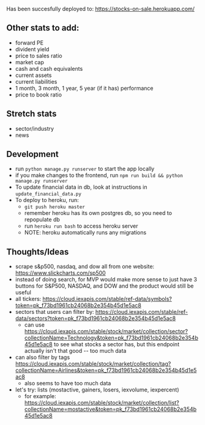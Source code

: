 Has been succesfully deployed to: https://stocks-on-sale.herokuapp.com/

## Other stats to add:
 - forward PE
 - divident yield
 - price to sales ratio
 - market cap
 - cash and cash equivalents
 - current assets
 - current liabilities
 - 1 month, 3 month, 1 year, 5 year (if it has) performance
 - price to book ratio

## Stretch stats
 - sector/industry
 - news
 
## Development
 - run `python manage.py runserver` to start the app locally
 - if you make changes to the frontend, run `npm run build && python manage.py runserver`
 - To update financial data in db, look at instructions in `update_financial_data.py`
 - To deploy to heroku, run: 
    - `git push heroku master`
    - remember heroku has its own postgres db, so you need to repopulate db
    - run `heroku run bash` to access heroku server
    - NOTE: heroku automatically runs any migrations
    
## Thoughts/Ideas
 - scrape s&p500, nasdaq, and dow all from one website: https://www.slickcharts.com/sp500
 - instead of doing search, for MVP would make more sense to just have 3 buttons for S&P500, NASDAQ, and DOW and the product would still be useful
 - all tickers: https://cloud.iexapis.com/stable/ref-data/symbols?token=pk_f73bd1961cb24068b2e354b45d1e5ac8
 - sectors that users can filter by: https://cloud.iexapis.com/stable/ref-data/sectors?token=pk_f73bd1961cb24068b2e354b45d1e5ac8
   - can use https://cloud.iexapis.com/stable/stock/market/collection/sector?collectionName=Technology&token=pk_f73bd1961cb24068b2e354b45d1e5ac8
     to see what stocks a sector has, but this endpoint actually isn't that good -- too much data
 - can also filter by tags https://cloud.iexapis.com/stable/stock/market/collection/tag?collectionName=Airlines&token=pk_f73bd1961cb24068b2e354b45d1e5ac8
   - also seems to have too much data
 - let's try: lists (mostactive, gainers, losers, iexvolume, iexpercent)
   - for example: https://cloud.iexapis.com/stable/stock/market/collection/list?collectionName=mostactive&token=pk_f73bd1961cb24068b2e354b45d1e5ac8
